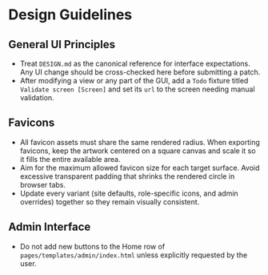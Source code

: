 # Design Guidelines

## General UI Principles
- Treat `DESIGN.md` as the canonical reference for interface expectations. Any UI change should be cross-checked here before submitting a patch.
- After modifying a view or any part of the GUI, add a `Todo` fixture titled `Validate screen [Screen]` and set its `url` to the screen needing manual validation.

## Favicons
- All favicon assets must share the same rendered radius. When exporting favicons, keep the artwork centered on a square canvas and scale it so it fills the entire available area.
- Aim for the maximum allowed favicon size for each target surface. Avoid excessive transparent padding that shrinks the rendered circle in browser tabs.
- Update every variant (site defaults, role-specific icons, and admin overrides) together so they remain visually consistent.

## Admin Interface
- Do not add new buttons to the Home row of `pages/templates/admin/index.html` unless explicitly requested by the user.
